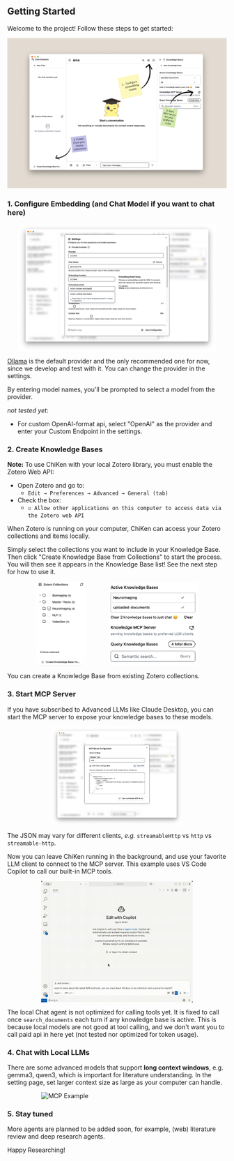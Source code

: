 ## Getting Started

Welcome to the project! Follow these steps to get started:

![Get Started](../assets/get-started.png)

### 1. Configure Embedding (and Chat Model if you want to chat here)

<div style="display: flex; justify-content: center; align-items: center; gap: 10%;">
    <img src="../assets/config/model-and-provider.png" alt="Model and Provider" style="width: 90%;">
</div>

[Ollama](https://ollama.com) is the default provider and the only recommended one for now, since we develop and test with it. You can change the provider in the settings.

By entering model names, you'll be prompted to select a model from the provider. 

*not tested yet*:

- For custom OpenAI-format api, select "OpenAI" as the provider and enter your Custom Endpoint in the settings.

### 2. Create Knowledge Bases
**Note:** To use ChiKen with your local Zotero library, you must enable the Zotero Web API:
   - Open Zotero and go to:
     - `Edit → Preferences → Advanced → General (tab)`
   - Check the box:
     - `☑️ Allow other applications on this computer to access data via the Zotero web API`

When Zotero is running on your computer, ChiKen can access your Zotero collections and items locally.

Simply select the collections you want to include in your Knowledge Base. Then click "Create Knowledge Base from Collections" to start the process. You will then see it appears in the Knowledge Base list! See the next step for how to use it.

<div style="display: flex; justify-content: center; align-items: center; gap: 10%;">
    <img src="../assets/config/create-from-collections.png" alt="Select Collections to Create Knowledge Base" style="width: 23%;">  
    <img src="../assets/config/kbs-mcp.png" alt="KBS MCP" style="width: 41%;">
</div>


You can create a Knowledge Base from existing Zotero collections.


### 3. Start MCP Server

If you have subscribed to Advanced LLMs like Claude Desktop, you can start the MCP server to expose your knowledge bases to these models. 
<div style="display: flex; justify-content: center; align-items: center; gap: 10%;">
    <img src="../assets/config/mcp-config.png" alt="MCP Config" style="width: 60%;">
</div>

The JSON may vary for different clients, *e.g.* `streamableHttp` vs `http` vs `streamable-http`.

Now you can leave ChiKen running in the background, and use your favorite LLM client to connect to the MCP server. This example uses VS Code Copilot to call our built-in MCP tools.

<div style="display: flex; justify-content: center; align-items: center; gap: 10%;">
    <img src="../assets/mcp-example.gif" alt="VSCODE MCP Example" style="width: 69%;">
</div>

The local Chat agent is not optimized for calling tools yet. It is fixed to call once `search_documents` each turn if any knowledge base is active. This is because local models are not good at tool calling, and we don't want you to call paid api in here yet (not tested nor optimized for token usage).

### 4. Chat with Local LLMs

There are some advanced models that support **long context windows**, e.g. gemma3, qwen3, which is important for literature understanding. In the setting page, set larger context size as large as your computer can handle.

<div style="display: flex; justify-content: center; align-items: center; gap: 10%;">
    <img src="../assets/example-mention-doc.gif" alt="MCP Example" style="width: 69%;">
</div>

### 5. Stay tuned

More agents are planned to be added soon, for example, (web) literature review and deep research agents. 

Happy Researching!

